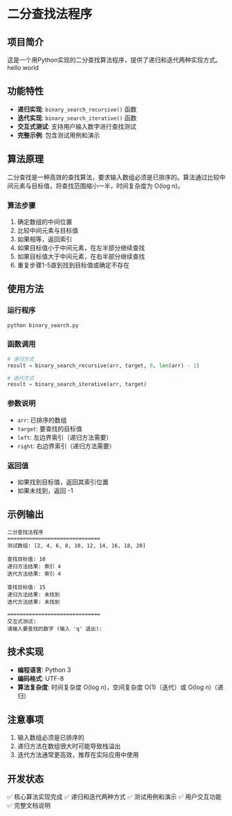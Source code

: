 # 二分查找法程序

## 项目简介
这是一个用Python实现的二分查找算法程序，提供了递归和迭代两种实现方式。
hello world
## 功能特性
- **递归实现**: `binary_search_recursive()` 函数
- **迭代实现**: `binary_search_iterative()` 函数
- **交互式测试**: 支持用户输入数字进行查找测试
- **完整示例**: 包含测试用例和演示

## 算法原理
二分查找是一种高效的查找算法，要求输入数组必须是已排序的。算法通过比较中间元素与目标值，将查找范围缩小一半，时间复杂度为 O(log n)。

### 算法步骤
1. 确定数组的中间位置
2. 比较中间元素与目标值
3. 如果相等，返回索引
4. 如果目标值小于中间元素，在左半部分继续查找
5. 如果目标值大于中间元素，在右半部分继续查找
6. 重复步骤1-5直到找到目标值或确定不存在

## 使用方法

### 运行程序
```bash
python binary_search.py
```

### 函数调用
```python
# 递归方式
result = binary_search_recursive(arr, target, 0, len(arr) - 1)

# 迭代方式
result = binary_search_iterative(arr, target)
```

### 参数说明
- `arr`: 已排序的数组
- `target`: 要查找的目标值
- `left`: 左边界索引（递归方法需要）
- `right`: 右边界索引（递归方法需要）

### 返回值
- 如果找到目标值，返回其索引位置
- 如果未找到，返回 -1

## 示例输出
```
二分查找法程序
==============================
测试数组: [2, 4, 6, 8, 10, 12, 14, 16, 18, 20]

查找目标值: 10
递归方法结果: 索引 4
迭代方法结果: 索引 4

查找目标值: 15
递归方法结果: 未找到
迭代方法结果: 未找到

==============================
交互式测试:
请输入要查找的数字 (输入 'q' 退出): 
```

## 技术实现
- **编程语言**: Python 3
- **编码格式**: UTF-8
- **算法复杂度**: 时间复杂度 O(log n)，空间复杂度 O(1)（迭代）或 O(log n)（递归）

## 注意事项
1. 输入数组必须是已排序的
2. 递归方法在数组很大时可能导致栈溢出
3. 迭代方法通常更高效，推荐在实际应用中使用

## 开发状态
✅ 核心算法实现完成
✅ 递归和迭代两种方式
✅ 测试用例和演示
✅ 用户交互功能
✅ 完整文档说明
